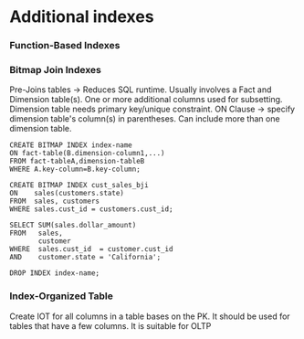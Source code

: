 # Additional indexes

### Function-Based Indexes

### Bitmap Join Indexes
Pre-Joins tables -> Reduces SQL runtime.
Usually involves a Fact and Dimension table(s).
One or more additional columns used for subsetting.
Dimension table needs primary key/unique constraint.
ON Clause -> specify dimension table's column(s) in parentheses.
Can include more than one dimension table.
```
CREATE BITMAP INDEX index-name
ON fact-table(B.dimension-column1,...)
FROM fact-tableA,dimension-tableB
WHERE A.key-column=B.key-column;

CREATE BITMAP INDEX cust_sales_bji
ON    sales(customers.state)
FROM  sales, customers
WHERE sales.cust_id = customers.cust_id;

SELECT SUM(sales.dollar_amount)
FROM   sales,
       customer
WHERE  sales.cust_id  = customer.cust_id
AND    customer.state = 'California';

DROP INDEX index-name;
```

### Index-Organized Table
Create IOT for all columns in a table bases on the PK. It should be used for tables that have a few columns. It is suitable for OLTP
